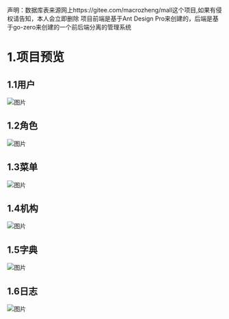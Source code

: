 声明：数据库表来源网上https://gitee.com/macrozheng/mall这个项目,如果有侵权请告知，本人会立即删除
项目前端是基于Ant Design Pro来创建的，后端是基于go-zero来创建的一个前后端分离的管理系统

# 1.项目预览

## 1.1用户

![图片](https://uploader.shimo.im/f/j0EweNEWALTstzMb.png!thumbnail)

## 1.2角色

![图片](https://uploader.shimo.im/f/5k8DqDJY7ZlCpg9t.png!thumbnail)

## 1.3菜单

![图片](https://uploader.shimo.im/f/rdfMRADldvEb0Ny0.png!thumbnail)

## 1.4机构

![图片](https://uploader.shimo.im/f/jM5mUyjETIQ2tL42.png!thumbnail)

## 1.5字典

![图片](https://uploader.shimo.im/f/kNteWGjPv6aDo4ik.png!thumbnail)

## 1.6日志

![图片](https://uploader.shimo.im/f/QcZDKQeWKTcXuOLd.png!thumbnail)


